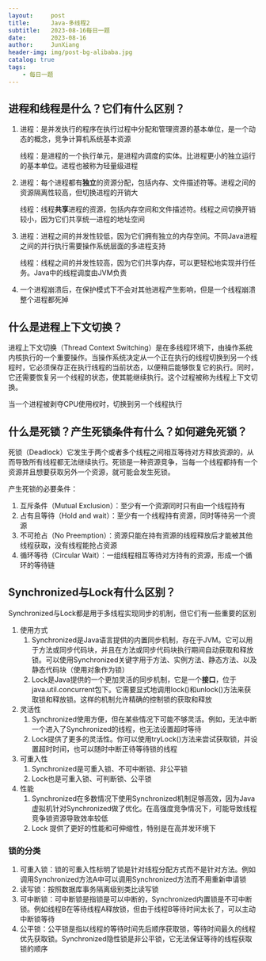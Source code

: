 ```yaml
---
layout:     post
title:      Java-多线程2
subtitle:   2023-08-16每日一题
date:       2023-08-16
author:     JunXiang 
header-img: img/post-bg-alibaba.jpg
catalog: true
tags:
    - 每日一题
---
```


## 进程和线程是什么？它们有什么区别？

1. 进程：是并发执行的程序在执行过程中分配和管理资源的基本单位，是一个动态的概念，竞争计算机系统基本资源

   线程：是进程的一个执行单元，是进程内调度的实体。比进程更小的独立运行的基本单位。进程也被称为轻量级进程

2. 进程：每个进程都有**独立**的资源分配，包括内存、文件描述符等。进程之间的资源隔离性较高，但切换进程的开销大

   线程：线程**共享**进程的资源，包括内存空间和文件描述符。线程之间切换开销较小，因为它们共享统一进程的地址空间

3. 进程：进程之间的并发性较低，因为它们拥有独立的内存空间。不同Java进程之间的并行执行需要操作系统层面的多进程支持

   线程：线程之间的并发性较高，因为它们共享内存，可以更轻松地实现并行任务。Java中的线程调度由JVM负责

4. 一个进程崩溃后，在保护模式下不会对其他进程产生影响，但是一个线程崩溃整个进程都死掉



## 什么是进程上下文切换？

进程上下文切换（Thread Context Switching）是在多线程环境下，由操作系统内核执行的一个重要操作。当操作系统决定从一个正在执行的线程切换到另一个线程时，它必须保存正在执行线程的当前状态，以便稍后能够恢复它的执行。同时，它还需要恢复另一个线程的状态，使其能继续执行。这个过程被称为线程上下文切换。

当一个进程被剥夺CPU使用权时，切换到另一个线程执行



## 什么是死锁？产生死锁条件有什么？如何避免死锁？

死锁（Deadlock）它发生于两个或者多个线程之间相互等待对方释放资源的，从而导致所有线程都无法继续执行。死锁是一种资源竞争，当每一个线程都持有一个资源并且想要获取另外一个资源，就可能会发生死锁。



产生死锁的必要条件：

1. 互斥条件（Mutual Exclusion）：至少有一个资源同时只有由一个线程持有
2. 占有且等待（Hold and wait）：至少有一个线程持有资源，同时等待另一个资源
3. 不可抢占（No Preemption）：资源只能在持有资源的线程释放后才能被其他线程获取，没有线程能抢占资源
4. 循环等待（Circular Wait）：一组线程相互等待对方持有的资源，形成一个循环的等待链



## Synchronized与Lock有什么区别？

Synchronized与Lock都是用于多线程实现同步的机制，但它们有一些重要的区别

1. 使用方式
   1. Synchronized是Java语言提供的内置同步机制，存在于JVM。它可以用于方法或同步代码块，并且在方法或同步代码块执行期间自动获取和释放锁。可以使用Synchronized关键字用于方法、实例方法、静态方法、以及静态代码块（使用对象作为锁）
   2. Lock是Java提供的一个更加灵活的同步机制，它是一个**接口**，位于java.util.concurrent包下。它需要显式地调用lock()和unlock()方法来获取锁和释放锁。这样的机制允许精确的控制锁的获取和释放
2. 灵活性
   1. Synchronized使用方便，但在某些情况下可能不够灵活。例如，无法中断一个进入了Synchronized的线程，也无法设置超时等待
   2. Lock提供了更多的灵活性。你可以使用tryLock()方法来尝试获取锁，并设置超时时间，也可以随时中断正待等待锁的线程
3. 可重入性
   1. Synchronized是可重入锁、不可中断锁、非公平锁
   2. Lock也是可重入锁、可判断锁、公平锁
4. 性能
   1. Synchronized在多数情况下使用Synchronized机制足够高效，因为Java虚拟机针对Synchronized做了优化。在高强度竞争情况下，可能导致线程竞争锁资源导致效率较低
   2. Lock 提供了更好的性能和可伸缩性，特别是在高并发环境下



### 锁的分类

1. 可重入锁：锁的可重入性标明了锁是针对线程分配方式而不是针对方法。例如调用Synchronized方法A中可以调用Synchronized方法而不用重新申请锁
2. 读写锁：按照数据库事务隔离级别类比读写锁
3. 可中断锁：可中断锁是指锁是可以中断的，Synchronized内置锁是不可中断锁。例如线程B在等待线程A释放锁，但由于线程B等待时间太长了，可以主动中断锁等待
4. 公平锁：公平锁是指以线程的等待时间先后顺序获取锁，等待时间最久的线程优先获取锁。Synchronized隐性锁是非公平锁，它无法保证等待的线程获取锁的顺序





